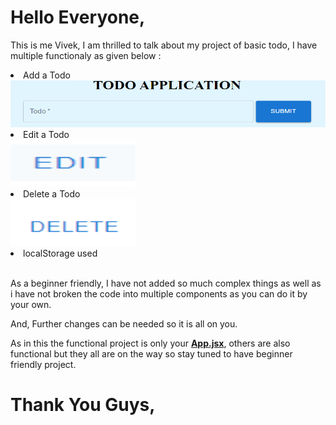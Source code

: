 <h1>Hello Everyone,</h1>
<p>This is me Vivek, I am thrilled to talk about my project of basic todo, I have multiple functionaly as given below : </p>
<li>
  Add a Todo
</li>
<img alt="Add TODO", src="https://github.com/foreverDEVVivek/TODO/blob/master/assets/res/Screenshot%202024-07-26%20201958.png" width="1500px" height="75px">
<li>
  Edit a Todo
</li>
<img alt="Edit TODO", src="https://github.com/foreverDEVVivek/TODO/blob/master/assets/res/Screenshot 2024-07-26 202601.png" width="200px" height="75px">
<li>
  Delete a Todo
</li>
<img alt="Delete TODO", src="https://github.com/foreverDEVVivek/TODO/blob/master/assets/res/Screenshot 2024-07-26 202555.png" width="200px" height="75px">
<li>
  localStorage used
</li>
<br>
<p>As a beginner friendly, I have not added so much complex things as well as i have not broken the code into multiple components as you can do it by your own.</p>
<p>And, Further changes can be needed so it is all on you.</p>
<p>As in this the functional project is only your <span><b><u>App.jsx</u></b></span>, others are also functional but they all are on the way so stay tuned to have beginner friendly project.</p>

<h1>Thank You Guys,</h1>
